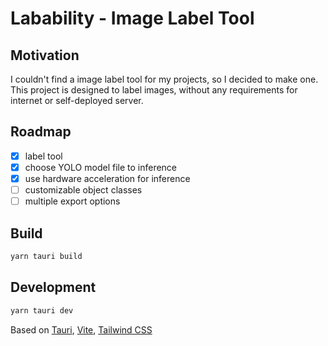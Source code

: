 # Labability - Image Label Tool

## Motivation

I couldn't find a image label tool for my projects, so I decided to make one. This project is designed to label images, without any requirements for internet or self-deployed server.

## Roadmap

- [x] label tool
- [x] choose YOLO model file to inference
- [x] use hardware acceleration for inference
- [ ] customizable object classes
- [ ] multiple export options

## Build
```bash
yarn tauri build
```

## Development
```bash
yarn tauri dev
```

Based on [Tauri](https://tauri.app), [Vite](https://vitejs.dev/), [Tailwind CSS](https://tailwindcss.com/)